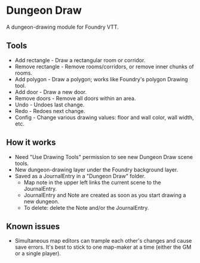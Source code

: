 # Dungeon Draw

A dungeon-drawing module for Foundry VTT.


## Tools

* Add rectangle - Draw a rectangular room or corridor.
* Remove rectangle - Remove rooms/corridors, or remove inner chunks of rooms.
* Add polygon - Draw a polygon; works like Foundry's polygon Drawing tool.
* Add door - Draw a new door.
* Remove doors - Remove all doors within an area.
* Undo - Undoes last change.
* Redo - Redoes next change.
* Config - Change various drawing values: floor and wall color, wall width, etc.


## How it works

* Need "Use Drawing Tools" permission to see new Dungeon Draw scene tools.
* New dungeon-drawing layer under the Foundry background layer.
* Saved as a JournalEntry in a "Dungeon Draw" folder.
  * Map note in the upper left links the current scene to the JournalEntry.
  * JournalEntry and Note are created as soon as you start drawing a new dungeon.
  * To delete: delete the Note and/or the JournalEntry. 


## Known issues

* Simultaneous map editors can trample each other's changes and cause save errors. It's best to stick to one map-maker at a time (either the GM or a single player).

